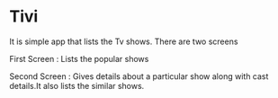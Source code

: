 # Tivi

It is simple app that lists the Tv shows.
There are two screens

First Screen : Lists the popular shows

Second Screen : Gives details about a particular show along with cast details.It also lists the similar shows.
